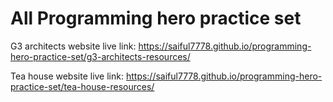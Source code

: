# All Programming hero practice set

G3 architects website live link: https://saiful7778.github.io/programming-hero-practice-set/g3-architects-resources/

Tea house website live link: https://saiful7778.github.io/programming-hero-practice-set/tea-house-resources/
